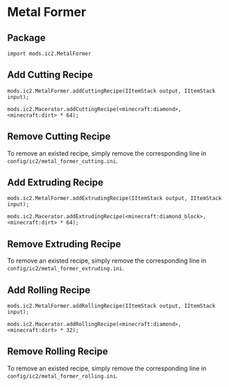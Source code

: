 # Metal Former

## Package
`import mods.ic2.MetalFormer`

## Add Cutting Recipe
```
mods.ic2.MetalFormer.addCuttingRecipe(IItemStack output, IItemStack input);

mods.ic2.Macerator.addCuttingRecipe(<minecraft:diamond>, <minecraft:dirt> * 64);
```

## Remove Cutting Recipe

To remove an existed recipe, simply remove the corresponding line in  `config/ic2/metal_former_cutting.ini`.


## Add Extruding Recipe
```
mods.ic2.MetalFormer.addExtrudingRecipe(IItemStack output, IItemStack input);

mods.ic2.Macerator.addExtrudingRecipe(<minecraft:diamond_block>, <minecraft:dirt> * 64);
```
## Remove Extruding Recipe

To remove an existed recipe, simply remove the corresponding line in  `config/ic2/metal_former_extruding.ini`.

## Add Rolling Recipe
```
mods.ic2.MetalFormer.addRollingRecipe(IItemStack output, IItemStack input);

mods.ic2.Macerator.addRollingRecipe(<minecraft:diamond>, <minecraft:dirt> * 32);
```

## Remove Rolling Recipe

To remove an existed recipe, simply remove the corresponding line in  `config/ic2/metal_former_rolling.ini`.
